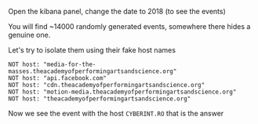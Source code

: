 Open the kibana panel, change the date to 2018 (to see the events)

You will find ~14000 randomly generated events, somewhere there hides a genuine one.

Let's try to isolate them using their fake host names

```
NOT host: "media-for-the-masses.theacademyofperformingartsandscience.org"
NOT host: "api.facebook.com"
NOT host: "cdn.theacademyofperformingartsandscience.org"
NOT host: "motion-media.theacademyofperformingartsandscience.org"
NOT host: "theacademyofperformingartsandscience.org"
```

Now we see the event with the host `CYBERINT.RO` that is the answer